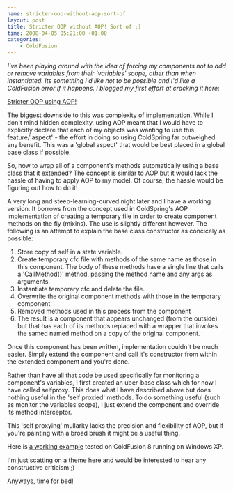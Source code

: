 ```yaml
--- 
name: stricter-oop-without-aop-sort-of
layout: post
title: Stricter OOP without AOP! Sort of ;)
time: 2008-04-05 05:21:00 +01:00
categories:
    - ColdFusion
---
```

*I've been playing around with the idea of forcing my components not to add or remove variables from their 'variables' scope, other than when instantiated. Its something I'd like not to be possible and I'd like a ColdFusion error if it happens. I blogged my first effort at cracking it here*:

<a href="/2008/03/stricter-oop-using-aop.html">Stricter OOP using AOP!</a>

The biggest downside to this was complexity of implementation. While I don't mind hidden complexity, using AOP meant that I would have to explicitly declare that each of my objects was wanting to use this feature/'aspect' - the effort in doing so using ColdSpring far outweighed any benefit. This was a 'global aspect' that would be best placed in a global base class if possible.

So, how to wrap all of a component's methods automatically using a base class that it extended? The concept is similar to AOP but it would lack the hassle of having to apply AOP to my model. Of course, the hassle would be figuring out how to do it!

A very long and steep-learning-curved night later and I have a working version. It borrows from the concept used in ColdSpring's AOP implementation of creating a temporary file in order to create component methods on the fly (mixins). The use is slightly different however. The following is an attempt to explain the base class constructor as concicely as possible:

1. Store copy of self in a state variable.
2. Create temporary cfc file with methods of the same name as those in this component. The body of these methods have a single line that calls a 'CallMethod()' method, passing the method name and any args as arguments.
3. Instantiate temporary cfc and delete the file.
4. Overwrite the original component methods with those in the temporary component
5. Removed methods used in this process from the component
6. The result is a component that appears unchanged (from the outside) but that has each of its methods replaced with a wrapper that invokes the samed named method on a copy of the original component.

Once this component has been written, implementation couldn't be much easier. Simply extend the component and call it's constructor from within the extended component and you're done.

Rather than have all that code be used specifically for monitoring a component's variables, I first created an uber-base class which for now I have called selfproxy. This does what I have described above but does nothing useful in the 'self proxied' methods. To do something useful (such as monitor the variables scope), I just extend the component and override its method interceptor.

This 'self proxying' mullarky lacks the precision and flexibility of AOP, but if you're painting with a broad brush it might be a useful thing.

Here is <a href="http://www.dominicwatson.co.uk/downloads/selfproxy.zip">a working example</a> tested on ColdFusion 8 running on Windows XP.

I'm just scatting on a theme here and would be interested to hear any constructive criticism ;)

Anyways, time for bed!

